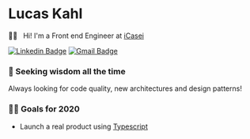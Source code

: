 # Lucas Kahl

🖖🏼 &nbsp;	Hi! I'm a Front end Engineer at [iCasei](https://www.icasei.com.br/)

[![Linkedin Badge](https://img.shields.io/badge/Lucas%20Kahl-%23060039?style=flat-square&logo=Linkedin&logoColor=white&link=https://www.linkedin.com/in/lucaskahl)](https://www.linkedin.com/in/lucaskahl) 
[![Gmail Badge](https://img.shields.io/badge/lucaschangkahl@gmail.com-%23060039?style=flat-square&logo=Gmail&logoColor=white&link=mailto:lucaschangkahl@gmail.com)](mailto:lucaschangkahl@gmail.com)

### 👑 Seeking wisdom all the time
Always looking for code quality, new architectures and design patterns!

### 🏃‍♂️ Goals for 2020
- Launch a real product using [Typescript](https://www.typescriptlang.org/)